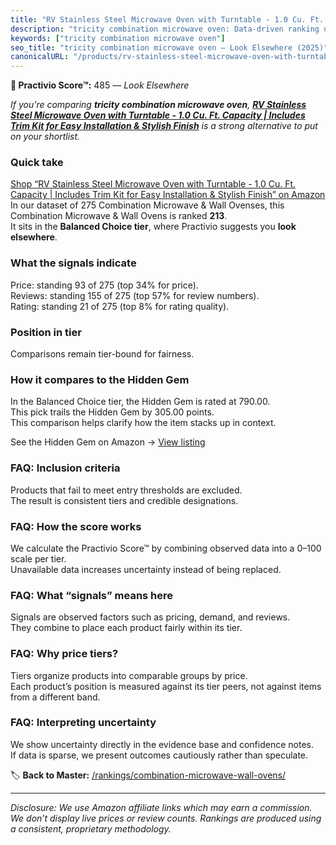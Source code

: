 ```yaml
---
title: "RV Stainless Steel Microwave Oven with Turntable - 1.0 Cu. Ft. Capacity | Includes Trim Kit for Easy Installation & Stylish Finish"
description: "tricity combination microwave oven: Data-driven ranking using the Practivio Score™. Positioned by quality, value, demand, findability, momentum."
keywords: ["tricity combination microwave oven"]
seo_title: "tricity combination microwave oven — Look Elsewhere (2025)"
canonicalURL: "/products/rv-stainless-steel-microwave-oven-with-turntable-10-cu-ft-capacity-includes-trim-kit-for-easy-installation-stylish-finish-B0CKWL4XJR/"
---
```


**🚫 Practivio Score™:** 485 — _Look Elsewhere_


*If you're comparing **tricity combination microwave oven**, **[RV Stainless Steel Microwave Oven with Turntable - 1.0 Cu. Ft. Capacity | Includes Trim Kit for Easy Installation & Stylish Finish](https://www.amazon.com/dp/B0CKWL4XJR?tag=practivio-20)** is a strong alternative to put on your shortlist.*
### Quick take
[Shop “RV Stainless Steel Microwave Oven with Turntable - 1.0 Cu. Ft. Capacity | Includes Trim Kit for Easy Installation & Stylish Finish” on Amazon](https://www.amazon.com/dp/B0CKWL4XJR?tag=practivio-20)
In our dataset of 275 Combination Microwave & Wall Ovenses, this Combination Microwave & Wall Ovens is ranked **213**.  
It sits in the **Balanced Choice tier**, where Practivio suggests you **look elsewhere**.

### What the signals indicate
Price: standing 93 of 275 (top 34% for price).  
Reviews: standing 155 of 275 (top 57% for review numbers).  
Rating: standing 21 of 275 (top 8% for rating quality).  

### Position in tier
Comparisons remain tier-bound for fairness.

### How it compares to the Hidden Gem
In the Balanced Choice tier, the Hidden Gem is rated at 790.00.  
This pick trails the Hidden Gem by 305.00 points.  
This comparison helps clarify how the item stacks up in context.  

See the Hidden Gem on Amazon → [View listing](https://www.amazon.com/dp/B07JYNPTX3?tag=practivio-20)

### FAQ: Inclusion criteria
Products that fail to meet entry thresholds are excluded.  
The result is consistent tiers and credible designations.

### FAQ: How the score works
We calculate the Practivio Score™ by combining observed data into a 0–100 scale per tier.  
Unavailable data increases uncertainty instead of being replaced.

### FAQ: What “signals” means here
Signals are observed factors such as pricing, demand, and reviews.  
They combine to place each product fairly within its tier.

### FAQ: Why price tiers?
Tiers organize products into comparable groups by price.  
Each product’s position is measured against its tier peers, not against items from a different band.

### FAQ: Interpreting uncertainty
We show uncertainty directly in the evidence base and confidence notes.  
If data is sparse, we present outcomes cautiously rather than speculate.


🏷️ **Back to Master:** [/rankings/combination-microwave-wall-ovens/](/rankings/combination-microwave-wall-ovens/)

---
_Disclosure: We use Amazon affiliate links which may earn a commission. We don’t display live prices or review counts. Rankings are produced using a consistent, proprietary methodology._
